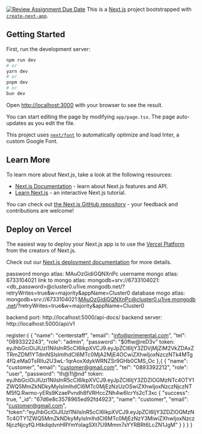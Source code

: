 [![Review Assignment Due Date](https://classroom.github.com/assets/deadline-readme-button-22041afd0340ce965d47ae6ef1cefeee28c7c493a6346c4f15d667ab976d596c.svg)](https://classroom.github.com/a/uQvRqCs0)
This is a [Next.js](https://nextjs.org/) project bootstrapped with [`create-next-app`](https://github.com/vercel/next.js/tree/canary/packages/create-next-app).

## Getting Started

First, run the development server:

```bash
npm run dev
# or
yarn dev
# or
pnpm dev
# or
bun dev
```

Open [http://localhost:3000](http://localhost:3000) with your browser to see the result.

You can start editing the page by modifying `app/page.tsx`. The page auto-updates as you edit the file.

This project uses [`next/font`](https://nextjs.org/docs/basic-features/font-optimization) to automatically optimize and load Inter, a custom Google Font.

## Learn More

To learn more about Next.js, take a look at the following resources:

- [Next.js Documentation](https://nextjs.org/docs) - learn about Next.js features and API.
- [Learn Next.js](https://nextjs.org/learn) - an interactive Next.js tutorial.

You can check out [the Next.js GitHub repository](https://github.com/vercel/next.js/) - your feedback and contributions are welcome!

## Deploy on Vercel

The easiest way to deploy your Next.js app is to use the [Vercel Platform](https://vercel.com/new?utm_medium=default-template&filter=next.js&utm_source=create-next-app&utm_campaign=create-next-app-readme) from the creators of Next.js.

Check out our [Next.js deployment documentation](https://nextjs.org/docs/deployment) for more details.

password mongo atlas: MAuOzGidiGQNXnPc
username mongo atlas: 6733104021
link to mongo atlas: mongodb+srv://6733104021:<db_password>@cluster0.u1ive.mongodb.net/?retryWrites=true&w=majority&appName=Cluster0
database mogo atlas: mongodb+srv://6733104021:MAuOzGidiGQNXnPc@cluster0.u1ive.mongodb.net/?retryWrites=true&w=majority&appName=Cluster0

backend port: http://localhost:5000/api-docs/
backend server: http://localhost:5000/api/v1

register:{
    {
        "name": "centerstaff",
        "email": "info@primerental.com",
        "tel": "0893322243",
        "role": "admin",
        "password": "$0ftw@reD3v"
        token: eyJhbGciOiJIUzI1NiIsInR5cCI6IkpXVCJ9.eyJpZCI6IjY3ZDVjMjZiM2VkZDAxZTRmZDM1YTdmNSIsImlhdCI6MTc0MjA2MjE4OCwiZXhwIjoxNzczNTk4MTg4fQ.eMa0TsRIIu2U3wL-1qrAoxXdykWRNZSr9GHb0CMS_Oc
    },{
        {
        "name": "customer",
        "email": "customer@gmail.com",
        "tel": "0893392212",
        "role": "user",
        "password": "th@1!@nd"
        token: eyJhbGciOiJIUzI1NiIsInR5cCI6IkpXVCJ9.eyJpZCI6IjY3ZDZlOGMzNTc4OTY1ZWQ5MmZkNDkyMyIsImlhdCI6MTc0MjEzNzUzOSwiZXhwIjoxNzczNjczNTM5fQ.Rwmo-yERs9KzaePvndh8fVRHccZNh4w6lcrYs2cT3xc
        {
            "success": true,
            "_id": "67d6e8c3578965ed92fd4923",
            "name": "customer",
            "email": "customer@gmail.com",
"token":"eyJhbGciOiJIUzI1NiIsInR5cCI6IkpXVCJ9.eyJpZCI6IjY3ZDZlOGMzNTc4OTY1ZWQ5MmZkNDkyMyIsImlhdCI6MTc0MjEzNzY3MiwiZXhwIjoxNzczNjczNjcyfQ.HtkdqdvnHRYmYolagSXt7U9Mmm7sYYRBRt6LcZN1JgM"
        }
        }
    }
}

